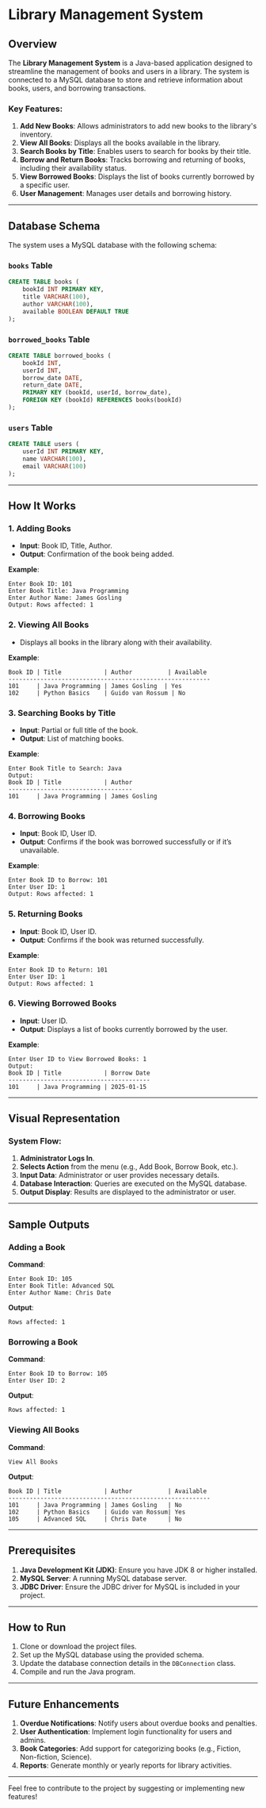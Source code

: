 # Library Management System

## Overview
The **Library Management System** is a Java-based application designed to streamline the management of books and users in a library. The system is connected to a MySQL database to store and retrieve information about books, users, and borrowing transactions.

### Key Features:
1. **Add New Books**: Allows administrators to add new books to the library's inventory.
2. **View All Books**: Displays all the books available in the library.
3. **Search Books by Title**: Enables users to search for books by their title.
4. **Borrow and Return Books**: Tracks borrowing and returning of books, including their availability status.
5. **View Borrowed Books**: Displays the list of books currently borrowed by a specific user.
6. **User Management**: Manages user details and borrowing history.

---

## Database Schema
The system uses a MySQL database with the following schema:

### `books` Table
```sql
CREATE TABLE books (
    bookId INT PRIMARY KEY,
    title VARCHAR(100),
    author VARCHAR(100),
    available BOOLEAN DEFAULT TRUE
);
```

### `borrowed_books` Table
```sql
CREATE TABLE borrowed_books (
    bookId INT,
    userId INT,
    borrow_date DATE,
    return_date DATE,
    PRIMARY KEY (bookId, userId, borrow_date),
    FOREIGN KEY (bookId) REFERENCES books(bookId)
);
```

### `users` Table
```sql
CREATE TABLE users (
    userId INT PRIMARY KEY,
    name VARCHAR(100),
    email VARCHAR(100)
);
```

---

## How It Works

### 1. **Adding Books**
- **Input**: Book ID, Title, Author.
- **Output**: Confirmation of the book being added.

**Example**:
```
Enter Book ID: 101
Enter Book Title: Java Programming
Enter Author Name: James Gosling
Output: Rows affected: 1
```

### 2. **Viewing All Books**
- Displays all books in the library along with their availability.

**Example**:
```
Book ID | Title            | Author          | Available
---------------------------------------------------------
101     | Java Programming | James Gosling  | Yes
102     | Python Basics    | Guido van Rossum | No
```

### 3. **Searching Books by Title**
- **Input**: Partial or full title of the book.
- **Output**: List of matching books.

**Example**:
```
Enter Book Title to Search: Java
Output:
Book ID | Title            | Author
-----------------------------------
101     | Java Programming | James Gosling
```

### 4. **Borrowing Books**
- **Input**: Book ID, User ID.
- **Output**: Confirms if the book was borrowed successfully or if it’s unavailable.

**Example**:
```
Enter Book ID to Borrow: 101
Enter User ID: 1
Output: Rows affected: 1
```

### 5. **Returning Books**
- **Input**: Book ID, User ID.
- **Output**: Confirms if the book was returned successfully.

**Example**:
```
Enter Book ID to Return: 101
Enter User ID: 1
Output: Rows affected: 1
```

### 6. **Viewing Borrowed Books**
- **Input**: User ID.
- **Output**: Displays a list of books currently borrowed by the user.

**Example**:
```
Enter User ID to View Borrowed Books: 1
Output:
Book ID | Title            | Borrow Date
----------------------------------------
101     | Java Programming | 2025-01-15
```

---

## Visual Representation

### System Flow:
1. **Administrator Logs In**.
2. **Selects Action** from the menu (e.g., Add Book, Borrow Book, etc.).
3. **Input Data**: Administrator or user provides necessary details.
4. **Database Interaction**: Queries are executed on the MySQL database.
5. **Output Display**: Results are displayed to the administrator or user.

---

## Sample Outputs

### Adding a Book
**Command**:
```
Enter Book ID: 105
Enter Book Title: Advanced SQL
Enter Author Name: Chris Date
```
**Output**:
```
Rows affected: 1
```

### Borrowing a Book
**Command**:
```
Enter Book ID to Borrow: 105
Enter User ID: 2
```
**Output**:
```
Rows affected: 1
```

### Viewing All Books
**Command**:
```
View All Books
```
**Output**:
```
Book ID | Title            | Author          | Available
---------------------------------------------------------
101     | Java Programming | James Gosling   | No
102     | Python Basics    | Guido van Rossum| Yes
105     | Advanced SQL     | Chris Date      | No
```

---

## Prerequisites

1. **Java Development Kit (JDK)**: Ensure you have JDK 8 or higher installed.
2. **MySQL Server**: A running MySQL database server.
3. **JDBC Driver**: Ensure the JDBC driver for MySQL is included in your project.

---

## How to Run

1. Clone or download the project files.
2. Set up the MySQL database using the provided schema.
3. Update the database connection details in the `DBConnection` class.
4. Compile and run the Java program.

---

## Future Enhancements

1. **Overdue Notifications**: Notify users about overdue books and penalties.
2. **User Authentication**: Implement login functionality for users and admins.
3. **Book Categories**: Add support for categorizing books (e.g., Fiction, Non-fiction, Science).
4. **Reports**: Generate monthly or yearly reports for library activities.

---

Feel free to contribute to the project by suggesting or implementing new features!

